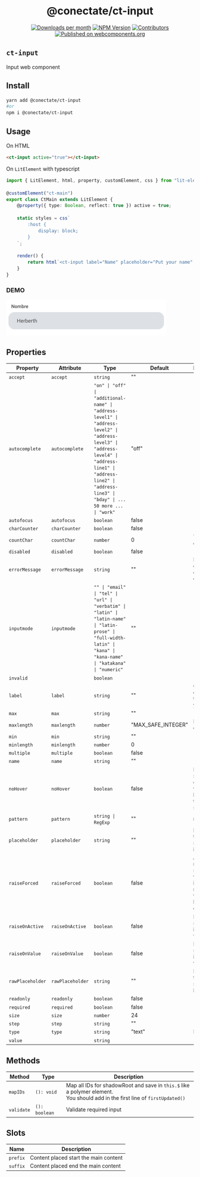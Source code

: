 <h1 align="center">@conectate/ct-input</h1>

<p align="center">
	<a href="https://npmcharts.com/compare/@conectate/ct-input?minimal=true"><img alt="Downloads per month" src="https://img.shields.io/npm/dm/@conectate/ct-input.svg" height="20"/></a>
	<a href="https://www.npmjs.com/package/@conectate/ct-input"><img alt="NPM Version" src="https://img.shields.io/npm/v/@conectate/ct-input.svg" height="20"/></a>
	<a href="https://github.com/conectate/ct-elements/graphs/contributors"><img alt="Contributors" src="https://img.shields.io/github/contributors/conectate/ct-elements.svg" height="20"/></a>
	<a href="https://www.webcomponents.org/element/conectate/ct-element"><img alt="Published on webcomponents.org" src="https://img.shields.io/badge/webcomponents.org-published-blue.svg" height="20"/></a>

</p>

## `ct-input`
Input web component


## Install
```bash
yarn add @conectate/ct-input
#or
npm i @conectate/ct-input
```

## Usage
On HTML
```html
<ct-input active="true"></ct-input>
```
On `LitElement` with typescript
```typescript
import { LitElement, html, property, customElement, css } from "lit-element";

@customElement("ct-main")
export class CtMain extends LitElement {
	@property({ type: Boolean, reflect: true }) active = true;
	
    static styles = css`
		:host {
			display: block;
		}
	`;

	render() {
		return html`<ct-input label="Name" placeholder="Put your name" rawPlaceholcer="John Doe"></ct-input>`;
	}
}

```
### DEMO
<img src="https://raw.githubusercontent.com/Conectate/ct-elements/master/images/packages/ct-input.png"/>

## Properties

| Property         | Attribute        | Type                                             | Default            | Description                                      |
|------------------|------------------|--------------------------------------------------|--------------------|--------------------------------------------------|
| `accept`         | `accept`         | `string`                                         | ""                 |                                                  |
| `autocomplete`   | `autocomplete`   | `"on" \| "off" \| "additional-name" \| "address-level1" \| "address-level2" \| "address-level3" \| "address-level4" \| "address-line1" \| "address-line2" \| "address-line3" \| "bday" \| ... 50 more ... \| "work"` | "off"              |                                                  |
| `autofocus`      | `autofocus`      | `boolean`                                        | false              |                                                  |
| `charCounter`    | `charCounter`    | `boolean`                                        | false              | -                                                |
| `countChar`      | `countChar`      | `number`                                         | 0                  | Total chars on input                             |
| `disabled`       | `disabled`       | `boolean`                                        | false              | -                                                |
| `errorMessage`   | `errorMessage`   | `string`                                         | ""                 | Mensaje de error al no complir con el pattern    |
| `inputmode`      | `inputmode`      | `"" \| "email" \| "tel" \| "url" \| "verbatim" \| "latin" \| "latin-name" \| "latin-prose" \| "full-width-latin" \| "kana" \| "kana-name" \| "katakana" \| "numeric"` | ""                 |                                                  |
| `invalid`        |                  | `boolean`                                        |                    |                                                  |
| `label`          | `label`          | `string`                                         | ""                 | Change default icon to whatever you like         |
| `max`            | `max`            | `string`                                         | ""                 |                                                  |
| `maxlength`      | `maxlength`      | `number`                                         | "MAX_SAFE_INTEGER" | Max length on input                              |
| `min`            | `min`            | `string`                                         | ""                 |                                                  |
| `minlength`      | `minlength`      | `number`                                         | 0                  |                                                  |
| `multiple`       | `multiple`       | `boolean`                                        | false              |                                                  |
| `name`           | `name`           | `string`                                         | ""                 |                                                  |
| `noHover`        | `noHover`        | `boolean`                                        | false              | Do not show any effects when hovering the searchbox |
| `pattern`        | `pattern`        | `string \| RegExp`                               | ""                 | regexp                                           |
| `placeholder`    | `placeholder`    | `string`                                         | ""                 | Placeholder text when searchbox is empty         |
| `raiseForced`    | `raiseForced`    | `boolean`                                        | false              | Always raise the searchbox whether it is active or not, or whether is has value or not |
| `raiseOnActive`  | `raiseOnActive`  | `boolean`                                        | false              | Raise searchbox is it's focused                  |
| `raiseOnValue`   | `raiseOnValue`   | `boolean`                                        | false              | Raise searchbox if it has value                  |
| `rawPlaceholder` | `rawPlaceholder` | `string`                                         | ""                 | Placeholder text when searchbox is empty         |
| `readonly`       | `readonly`       | `boolean`                                        | false              |                                                  |
| `required`       | `required`       | `boolean`                                        | false              | -                                                |
| `size`           | `size`           | `number`                                         | 24                 |                                                  |
| `step`           | `step`           | `string`                                         | ""                 |                                                  |
| `type`           | `type`           | `string`                                         | "text"             | Input type                                       |
| `value`          |                  | `string`                                         |                    |                                                  |

## Methods

| Method      | Type                                             | Description                                      |
|-------------|--------------------------------------------------|--------------------------------------------------|
| `mapIDs`    | `(): void`                                       | Map all IDs for shadowRoot and save in `this.$` like a polymer element.<br />You should add in the first line of `firstUpdated()` |
| `validate`  | `(): boolean`                                    | Validate required input                                                 |

## Slots

| Name     | Description                           |
|----------|---------------------------------------|
| `prefix` | Content placed start the main content |
| `suffix` | Content placed end the main content   |
